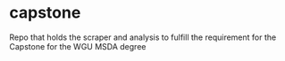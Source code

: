 # capstone
Repo that holds the scraper and analysis to fulfill the requirement for the Capstone for the WGU MSDA degree
